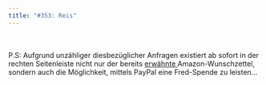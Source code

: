 ```yaml
---
title: "#353: Reis"
---
```

<br />
<br />
P.S: Aufgrund unz&auml;hliger diesbez&uuml;glicher Anfragen existiert ab sofort in der rechten Seitenleiste nicht nur der bereits <a href="http://frederick.twoday.net/stories/2570473/">erw&auml;hnte </a> Amazon-Wunschzettel, sondern auch die M&ouml;glichkeit, mittels PayPal eine Fred-Spende zu leisten...
